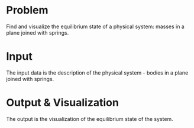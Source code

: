 Problem
=======

Find and visualize the equilibrium state of a physical system: masses in a plane joined with springs.

Input
=====
The input data is the description of the physical system - bodies in a plane joined with springs.

Output & Visualization
======================
The output is the visualization of the equilibrium state of the system. 
